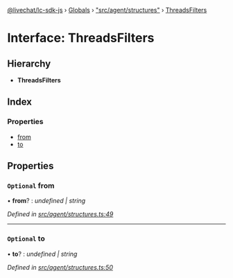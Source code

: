 [@livechat/lc-sdk-js](../README.md) › [Globals](../globals.md) › ["src/agent/structures"](../modules/_src_agent_structures_.md) › [ThreadsFilters](_src_agent_structures_.threadsfilters.md)

# Interface: ThreadsFilters

## Hierarchy

* **ThreadsFilters**

## Index

### Properties

* [from](_src_agent_structures_.threadsfilters.md#optional-from)
* [to](_src_agent_structures_.threadsfilters.md#optional-to)

## Properties

### `Optional` from

• **from**? : *undefined | string*

*Defined in [src/agent/structures.ts:49](https://github.com/livechat/lc-sdk-js/blob/aff69b2/src/agent/structures.ts#L49)*

___

### `Optional` to

• **to**? : *undefined | string*

*Defined in [src/agent/structures.ts:50](https://github.com/livechat/lc-sdk-js/blob/aff69b2/src/agent/structures.ts#L50)*
